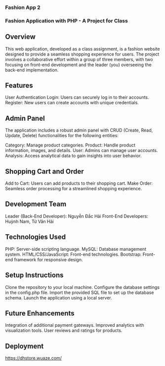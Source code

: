 ### Fashion App 2
### Fashion Application with PHP - A Project for Class

## Overview
This web application, developed as a class assignment, is a fashion website designed to provide a seamless shopping experience for users. The project involves a collaborative effort within a group of three members, with two focusing on front-end development and the leader (you) overseeing the back-end implementation.

## Features
User Authentication
Login: Users can securely log in to their accounts.
Register: New users can create accounts with unique credentials.
## Admin Panel
The application includes a robust admin panel with CRUD (Create, Read, Update, Delete) functionalities for the following entities:

Category: Manage product categories.
Product: Handle product information, images, and details.
User: Admins can manage user accounts.
Analysis: Access analytical data to gain insights into user behavior.
## Shopping Cart and Order
Add to Cart: Users can add products to their shopping cart.
Make Order: Seamless order processing for a streamlined shopping experience.
## Development Team
Leader (Back-End Developer): Nguyễn Đắc Hải
Front-End Developers: Huỳnh Nam, Từ Văn Hải
## Technologies Used
PHP: Server-side scripting language.
MySQL: Database management system.
HTML/CSS/JavaScript: Front-end technologies.
Bootstrap: Front-end framework for responsive design.
## Setup Instructions
Clone the repository to your local machine.
Configure the database settings in the config.php file.
Import the provided SQL file to set up the database schema.
Launch the application using a local server.
## Future Enhancements
Integration of additional payment gateways.
Improved analytics with visualization tools.
User reviews and ratings for products.
## Deployment
https://dhstore.wuaze.com/







